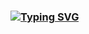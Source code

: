 ### [![Typing SVG](https://readme-typing-svg.demolab.com?font=DM+Sans&weight=500&size=27&duration=2000&pause=2000&color=EEF7EC&vCenter=true&width=320&lines=Hey!+I'm+Krystian+%F0%9F%91%8B;I'm+a+Front+End+Developer)](https://git.io/typing-svg)



<!--
**KrystianGH2/KrystianGH2** is a ✨ _special_ ✨ repository because its `README.md` (this file) appears on your GitHub profile.

Here are some ideas to get you started:

- 🔭 I’m currently working on ...
- 🌱 I’m currently learning ...
- 👯 I’m looking to collaborate on ...
- 🤔 I’m looking for help with ...
- 💬 Ask me about ...
- 📫 How to reach me: ...
- 😄 Pronouns: ...
- ⚡ Fun fact: ...
-->
